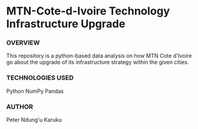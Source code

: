 # MTN-Cote-d-Ivoire Technology Infrastructure Upgrade

### OVERVIEW
This repository is a python-based data analysis on how MTN Cote d'Ivoire go about the upgrade of its infrastructure strategy within the given cities.

### TECHNOLOGIES USED
Python
NumPy
Pandas


### AUTHOR
Peter Ndung'u Karuku

